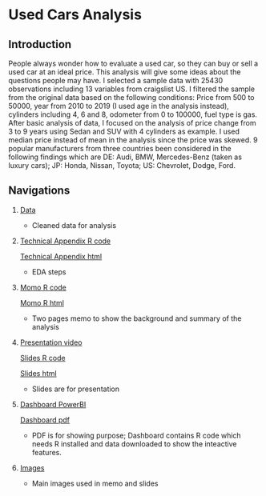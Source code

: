 # Used Cars Analysis
## Introduction
People always wonder how to evaluate a used car, so they can buy or sell a used car at an ideal price. This analysis will give some ideas about the questions people may have. I selected a sample data with 25430 observations including 13 variables from craigslist US. I filtered the sample from the original data based on the following conditions: Price from 500 to 50000, year from 2010 to 2019 (I used age in the analysis instead), cylinders including 4, 6 and 8, odometer from 0 to 100000, fuel type is gas. After basic analysis of data, I focused on the analysis of price change from 3 to 9 years using Sedan and SUV with 4 cylinders as example. I used median price instead of mean in the analysis since the price was skewed. 9 popular manufacturers from three countries been considered in the following findings which are DE: Audi, BMW, Mercedes-Benz (taken as luxury cars); JP: Honda, Nissan, Toyota; US: Chevrolet, Dodge, Ford.
## Navigations
1. [Data](https://github.com/Cuicui-github/Used-Cars-Analysis/blob/master/FP_AutoData.csv)
    - Cleaned data for analysis
2. [Technical Appendix R code](https://github.com/Cuicui-github/Used-Cars-Analysis/blob/master/FP_TA_Cuicui%20Lu.Rmd)

   [Technical Appendix html](https://github.com/Cuicui-github/Used-Cars-Analysis/blob/master/FP_TA_Cuicui-Lu.html)
    - EDA steps
3. [Momo R code](https://github.com/Cuicui-github/Used-Cars-Analysis/blob/master/FP_memo_Cuicui%20Lu.Rmd)

   [Momo R html](https://github.com/Cuicui-github/Used-Cars-Analysis/blob/master/FP_memo_Cuicui-Lu.html)
    - Two pages memo to show the background and summary of the analysis
4. [Presentation video](https://github.com/Cuicui-github/Used-Cars-Analysis/blob/master/Used%20Cars%20Analysis.mp4)

   [Slides R code](https://github.com/Cuicui-github/Used-Cars-Analysis/blob/master/FP_slide_Cuicui%20Lu.Rmd)
   
   [Slides html](https://github.com/Cuicui-github/Used-Cars-Analysis/blob/master/FP_slide_Cuicui-Lu.html)
    - Slides are for presentation
5. [Dashboard PowerBI](https://github.com/Cuicui-github/Used-Cars-Analysis/blob/master/FP_dashboard.pbix)

   [Dashboard pdf](https://github.com/Cuicui-github/Used-Cars-Analysis/blob/master/FP_dashboard_Cuicui%20Lu.pdf)
    - PDF is for showing purpose; Dashboard contains R code which needs R installed and data downloaded to show the inteactive features.
6. [Images](https://github.com/Cuicui-github/Used-Cars-Analysis/tree/master/FP_image)
    - Main images used in memo and slides
